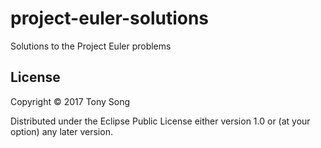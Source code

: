 # project-euler-solutions

Solutions to the Project Euler problems

## License

Copyright © 2017 Tony Song

Distributed under the Eclipse Public License either version 1.0 or (at
your option) any later version.
